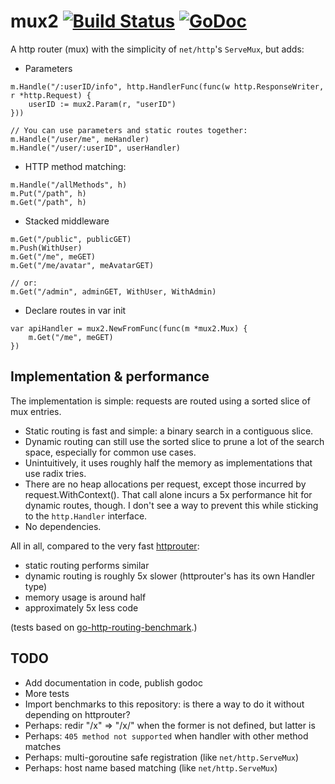 # mux2 [![Build Status](https://travis-ci.org/EmielM/mux2.svg?branch=master)](http://travis-ci.org/EmielM/mux2) [![GoDoc](https://godoc.org/github.com/emielm/mux2?status.svg)](https://godoc.org/github.com/emielm/mux2)

A http router (mux) with the simplicity of `net/http`'s `ServeMux`, but adds:

- Parameters
```golang
m.Handle("/:userID/info", http.HandlerFunc(func(w http.ResponseWriter, r *http.Request) {
	userID := mux2.Param(r, "userID")
}))

// You can use parameters and static routes together:
m.Handle("/user/me", meHandler)
m.Handle("/user/:userID", userHandler)
```

- HTTP method matching:
```golang
m.Handle("/allMethods", h)
m.Put("/path", h)
m.Get("/path", h)
```

- Stacked middleware
```golang
m.Get("/public", publicGET)
m.Push(WithUser)
m.Get("/me", meGET)
m.Get("/me/avatar", meAvatarGET)

// or:
m.Get("/admin", adminGET, WithUser, WithAdmin)
```

- Declare routes in var init
```golang
var apiHandler = mux2.NewFromFunc(func(m *mux2.Mux) {
	m.Get("/me", meGET)
})
```

Implementation & performance
----------------------------
The implementation is simple: requests are routed using a sorted slice of mux entries.
- Static routing is fast and simple: a binary search in a contiguous slice.
- Dynamic routing can still use the sorted slice to prune a lot of the search space, especially for common use cases.
- Unintuitively, it uses roughly half the memory as implementations that use radix tries.
- There are no heap allocations per request, except those incurred by request.WithContext(). That call alone incurs a 5x performance hit for dynamic routes, though. I don't see a way to prevent this while sticking to the `http.Handler` interface.
- No dependencies.

All in all, compared to the very fast [httprouter](https://github.com/julienschmidt/httprouter):
- static routing performs similar
- dynamic routing is roughly 5x slower (httprouter's has its own Handler type)
- memory usage is around half
- approximately 5x less code

(tests based on [go-http-routing-benchmark](https://github.com/emielm/go-http-routing-benchmark).)

TODO
----
- Add documentation in code, publish godoc
- More tests
- Import benchmarks to this repository: is there a way to do it without depending on httprouter?
- Perhaps: redir "/x" => "/x/" when the former is not defined, but latter is
- Perhaps: `405 method not supported` when handler with other method matches
- Perhaps: multi-goroutine safe registration (like `net/http.ServeMux`)
- Perhaps: host name based matching (like `net/http.ServeMux`)
